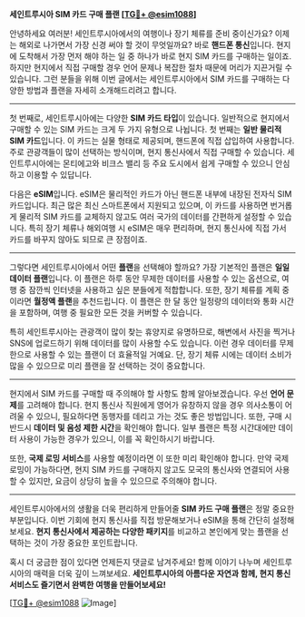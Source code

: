 **세인트루시아 SIM 카드 구매 플랜 [[TG💪+ @esim1088](https://t.me/s/esim1088)]**

안녕하세요 여러분! 세인트루시아에서의 여행이나 장기 체류를 준비 중이신가요? 이제는 해외로 나가면서 가장 신경 써야 할 것이 무엇일까요? 바로 **핸드폰 통신**입니다. 현지에 도착해서 가장 먼저 해야 하는 일 중 하나가 바로 현지 SIM 카드를 구매하는 일이죠. 하지만 현지에서 직접 구매할 경우 언어 문제나 복잡한 절차 때문에 머리가 지끈거릴 수 있습니다. 그런 분들을 위해 이번 글에서는 세인트루시아에서 SIM 카드를 구매하는 다양한 방법과 플랜을 자세히 소개해드리려고 합니다.

---

첫 번째로, 세인트루시아에는 다양한 **SIM 카드 타입**이 있습니다. 일반적으로 현지에서 구매할 수 있는 SIM 카드는 크게 두 가지 유형으로 나뉩니다. 첫 번째는 **일반 물리적 SIM 카드**입니다. 이 카드는 실물 형태로 제공되며, 핸드폰에 직접 삽입하여 사용합니다. 주로 관광객들이 많이 선택하는 방식이며, 현지 통신사에서 직접 구매할 수 있습니다. 세인트루시아에는 몬티에고와 비크스 밸리 등 주요 도시에서 쉽게 구매할 수 있으니 안심하고 이용할 수 있답니다.

다음은 **eSIM**입니다. eSIM은 물리적인 카드가 아닌 핸드폰 내부에 내장된 전자식 SIM 카드입니다. 최근 많은 최신 스마트폰에서 지원되고 있으며, 이 카드를 사용하면 번거롭게 물리적 SIM 카드를 교체하지 않고도 여러 국가의 데이터를 간편하게 설정할 수 있습니다. 특히 장기 체류나 해외여행 시 eSIM은 매우 편리하며, 현지 통신사에 직접 가서 카드를 바꾸지 않아도 되므로 큰 장점이죠.

---

그렇다면 세인트루시아에서 어떤 **플랜**을 선택해야 할까요? 가장 기본적인 플랜은 **일일 데이터 플랜**입니다. 이 플랜은 하루 동안 무제한 데이터를 사용할 수 있는 옵션으로, 여행 중 잠깐씩 인터넷을 사용하고 싶은 분들에게 적합합니다. 또한, 장기 체류를 계획 중이라면 **월정액 플랜**을 추천드립니다. 이 플랜은 한 달 동안 일정량의 데이터와 통화 시간을 포함하며, 여행 중 필요한 모든 것을 커버할 수 있습니다.

특히 세인트루시아는 관광객이 많이 찾는 휴양지로 유명하므로, 해변에서 사진을 찍거나 SNS에 업로드하기 위해 데이터를 많이 사용할 수도 있습니다. 이런 경우 데이터를 무제한으로 사용할 수 있는 플랜이 더 효율적일 거예요. 단, 장기 체류 시에는 데이터 소비가 많을 수 있으므로 미리 플랜을 잘 선택하는 것이 중요합니다.

---

현지에서 SIM 카드를 구매할 때 주의해야 할 사항도 함께 알아보겠습니다. 우선 **언어 문제**를 고려해야 합니다. 현지 통신사 직원에게 영어가 유창하지 않을 경우 의사소통이 어려울 수 있으니, 필요하다면 동행자를 데리고 가는 것도 좋은 방법입니다. 또한, 구매 시 반드시 **데이터 및 음성 제한 시간**을 확인해야 합니다. 일부 플랜은 특정 시간대에만 데이터 사용이 가능한 경우가 있으니, 이를 꼭 확인하시기 바랍니다.

또한, **국제 로밍 서비스**를 사용할 예정이라면 이 또한 미리 확인해야 합니다. 만약 국제 로밍이 가능하다면, 현지 SIM 카드를 구매하지 않고도 모국의 통신사와 연결되어 사용할 수 있지만, 요금이 상당히 높을 수 있으므로 주의해야 합니다.

---

세인트루시아에서의 생활을 더욱 편리하게 만들어줄 **SIM 카드 구매 플랜**은 정말 중요한 부분입니다. 이번 기회에 현지 통신사를 직접 방문해보거나 eSIM을 통해 간단히 설정해보세요. **현지 통신사에서 제공하는 다양한 패키지**를 비교하고 본인에게 맞는 플랜을 선택하는 것이 가장 중요한 포인트랍니다.

혹시 더 궁금한 점이 있다면 언제든지 댓글로 남겨주세요! 함께 이야기 나누며 세인트루시아의 매력을 더욱 깊이 느껴보세요. **세인트루시아의 아름다운 자연과 함께, 현지 통신 서비스도 즐기면서 완벽한 여행을 만들어보세요!**

[[TG💪+ @esim1088](https://t.me/s/esim1088) ![Image](https://i.postimg.cc/Y0z9fWf4/image.png)]